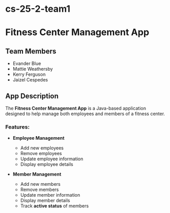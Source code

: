 # cs-25-2-team1

# Fitness Center Management App

## Team Members
- Evander Blue  
- Mattie Weathersby  
- Kerry Ferguson  
- Jaizel Cespedes  

## App Description
The **Fitness Center Management App** is a Java-based application designed to help manage both employees and members of a fitness center.  

### Features:
- **Employee Management**  
  - Add new employees  
  - Remove employees  
  - Update employee information  
  - Display employee details  

- **Member Management**  
  - Add new members  
  - Remove members  
  - Update member information  
  - Display member details  
  - Track **active status** of members
